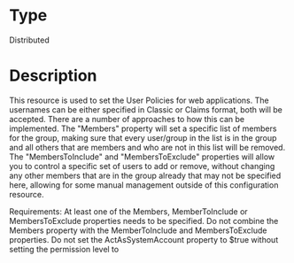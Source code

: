 # Type

Distributed

# Description

This resource is used to set the User Policies for web applications. The
usernames can be either specified in Classic or Claims format, both will be
accepted. There are a number of approaches to how this can be implemented. The
"Members" property will set a specific list of members for the group, making
sure that every user/group in the list is in the group and all others that are
members and who are not in this list will be removed. The "MembersToInclude"
and "MembersToExclude" properties will allow you to control a specific set of
users to add or remove, without changing any other members that are in the
group already that may not be specified here, allowing for some manual
management outside of this configuration resource.

Requirements:
At least one of the Members, MemberToInclude or MembersToExclude properties
needs to be specified. Do not combine the Members property with the
MemberToInclude and MembersToExclude properties. Do not set the
ActAsSystemAccount property to $true without setting the permission level to
